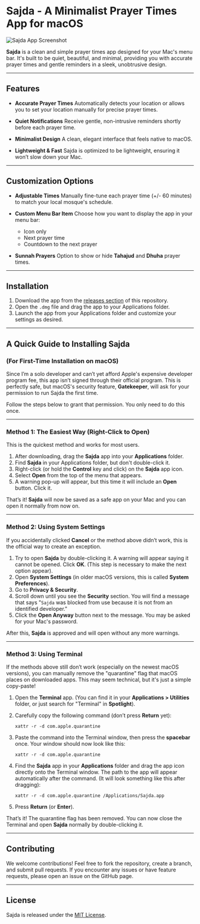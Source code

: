 # Sajda - A Minimalist Prayer Times App for macOS

![Sajda App Screenshot](https://github.com/user-attachments/assets/6e8bd922-a446-4b33-a184-e5e89493a4b1)

**Sajda** is a clean and simple prayer times app designed for your Mac's menu bar. It's built to be quiet, beautiful, and minimal, providing you with accurate prayer times and gentle reminders in a sleek, unobtrusive design.

---

## Features

* **Accurate Prayer Times**
  Automatically detects your location or allows you to set your location manually for precise prayer times.

* **Quiet Notifications**
  Receive gentle, non-intrusive reminders shortly before each prayer time.

* **Minimalist Design**
  A clean, elegant interface that feels native to macOS.

* **Lightweight & Fast**
  Sajda is optimized to be lightweight, ensuring it won’t slow down your Mac.

---

## Customization Options

* **Adjustable Times**
  Manually fine-tune each prayer time (+/- 60 minutes) to match your local mosque's schedule.

* **Custom Menu Bar Item**
  Choose how you want to display the app in your menu bar:

  * Icon only
  * Next prayer time
  * Countdown to the next prayer

* **Sunnah Prayers**
  Option to show or hide **Tahajud** and **Dhuha** prayer times.

---

## Installation

1. Download the app from the [releases section](#) of this repository.
2. Open the `.dmg` file and drag the app to your Applications folder.
3. Launch the app from your Applications folder and customize your settings as desired.

---

## A Quick Guide to Installing Sajda

### (For First-Time Installation on macOS)

Since I’m a solo developer and can’t yet afford Apple's expensive developer program fee, this app isn’t signed through their official program. This is perfectly safe, but macOS's security feature, **Gatekeeper**, will ask for your permission to run Sajda the first time.

Follow the steps below to grant that permission. You only need to do this once.

---

### **Method 1: The Easiest Way (Right-Click to Open)**

This is the quickest method and works for most users.

1. After downloading, drag the **Sajda** app into your **Applications** folder.
2. Find **Sajda** in your Applications folder, but don't double-click it.
3. Right-click (or hold the **Control** key and click) on the **Sajda** app icon.
4. Select **Open** from the top of the menu that appears.
5. A warning pop-up will appear, but this time it will include an **Open** button. Click it.

That’s it! **Sajda** will now be saved as a safe app on your Mac and you can open it normally from now on.

---

### **Method 2: Using System Settings**

If you accidentally clicked **Cancel** or the method above didn’t work, this is the official way to create an exception.

1. Try to open **Sajda** by double-clicking it. A warning will appear saying it cannot be opened. Click **OK**. (This step is necessary to make the next option appear).
2. Open **System Settings** (in older macOS versions, this is called **System Preferences**).
3. Go to **Privacy & Security**.
4. Scroll down until you see the **Security** section. You will find a message that says "`Sajda` was blocked from use because it is not from an identified developer."
5. Click the **Open Anyway** button next to the message. You may be asked for your Mac's password.

After this, **Sajda** is approved and will open without any more warnings.

---

### **Method 3: Using Terminal**

If the methods above still don’t work (especially on the newest macOS versions), you can manually remove the "quarantine" flag that macOS places on downloaded apps. This may seem technical, but it's just a simple copy-paste!

1. Open the **Terminal** app.
   (You can find it in your **Applications > Utilities** folder, or just search for "Terminal" in **Spotlight**).

2. Carefully copy the following command (don’t press **Return** yet):

   ```
   xattr -r -d com.apple.quarantine
   ```

3. Paste the command into the Terminal window, then press the **spacebar** once. Your window should now look like this:

   ```
   xattr -r -d com.apple.quarantine
   ```

4. Find the **Sajda** app in your **Applications** folder and drag the app icon directly onto the Terminal window. The path to the app will appear automatically after the command.
   (It will look something like this after dragging):

   ```
   xattr -r -d com.apple.quarantine /Applications/Sajda.app
   ```

5. Press **Return** (or **Enter**).

That’s it! The quarantine flag has been removed. You can now close the Terminal and open **Sajda** normally by double-clicking it.

---

## Contributing

We welcome contributions! Feel free to fork the repository, create a branch, and submit pull requests. If you encounter any issues or have feature requests, please open an issue on the GitHub page.

---

## License

Sajda is released under the [MIT License](LICENSE).
